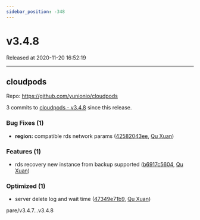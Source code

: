 ```yaml
---
sidebar_position: -348
---
```


# v3.4.8

Released at 2020-11-20 16:52:19

-----

## cloudpods

Repo: https://github.com/yunionio/cloudpods

3 commits to [cloudpods - v3.4.8](https://github.com/yunionio/cloudpods/compare/v3.4.7...v3.4.8) since this release.

### Bug Fixes (1)
- **region:** compatible rds network params ([42582043ee](https://github.com/yunionio/cloudpods/commit/42582043ee8168eff93ea759f85f941a7e34275f), [Qu Xuan](mailto:quxuan@yunionyun.com))

### Features (1)
- rds recovery new instance from backup supported ([b6917c5604](https://github.com/yunionio/cloudpods/commit/b6917c56042ed56ffe6a09a30ea62132d7ffd959), [Qu Xuan](mailto:quxuan@yunionyun.com))

### Optimized (1)
- server delete log and wait time ([47349e71b9](https://github.com/yunionio/cloudpods/commit/47349e71b9060aa075643384d8569df759e02caf), [Qu Xuan](mailto:quxuan@yunionyun.com))

pare/v3.4.7...v3.4.8
